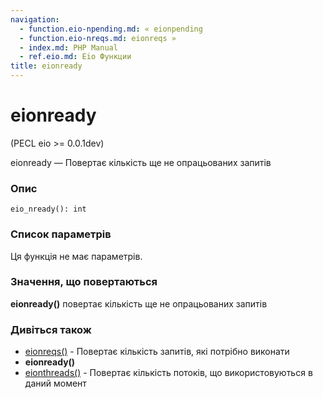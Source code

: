 ```yaml
---
navigation:
  - function.eio-npending.md: « eionpending
  - function.eio-nreqs.md: eionreqs »
  - index.md: PHP Manual
  - ref.eio.md: Eio Функции
title: eionready
---
```

# eionready

(PECL eio >= 0.0.1dev)

eionready — Повертає кількість ще не опрацьованих запитів

### Опис

```methodsynopsis
eio_nready(): int
```

### Список параметрів

Ця функція не має параметрів.

### Значення, що повертаються

**eionready()** повертає кількість ще не опрацьованих запитів

### Дивіться також

-   [eionreqs()](function.eio-nreqs.md) - Повертає кількість запитів, які потрібно виконати
-   **eionready()**
-   [eionthreads()](function.eio-nthreads.md) - Повертає кількість потоків, що використовуються в даний момент
